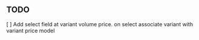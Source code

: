 ## TODO
[ ] Add select field at variant volume price. on select associate variant with variant price model